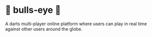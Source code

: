 # :dart: bulls-eye :dart:
A darts multi-player online platform where users can play in real time against other users around the globe.
